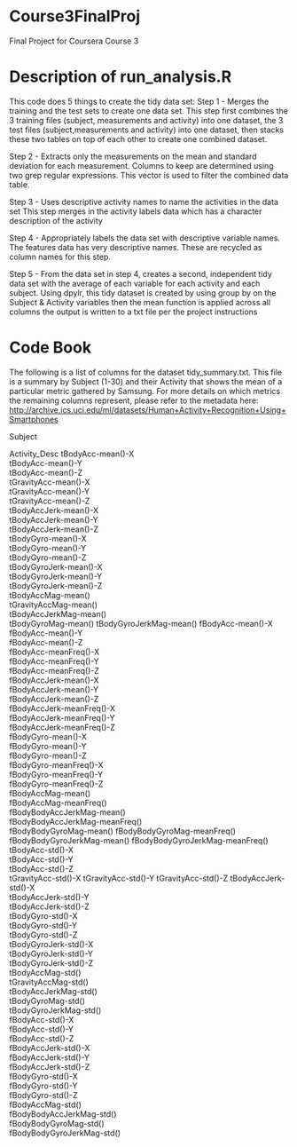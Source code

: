 # Course3FinalProj
Final Project for Coursera Course 3

# Description of run_analysis.R
This code does 5 things to create the tidy data set:
Step 1 - Merges the training and the test sets to create one data set.
  This step first combines the 3 training files (subject, measurements and activity) into one dataset, the 3 test files (subject,measurements and activity) into one dataset, then stacks these two tables on top of each other to create one combined dataset.
  
Step 2 - Extracts only the measurements on the mean and standard deviation for each measurement.
  Columns to keep are determined using two grep regular expressions. This vector is used to filter the combined data table.
  
Step 3 - Uses descriptive activity names to name the activities in the data set
  This step merges in the activity labels data which has a character description of the activity

Step 4 - Appropriately labels the data set with descriptive variable names.
  The features data has very descriptive names. These are recycled as column names for this step.

Step 5 - From the data set in step 4, creates a second, independent tidy data set with the average of each variable for each activity and each subject.
  Using dpylr, this tidy dataset is created by using group by on the Subject & Activity variables then the mean function is applied across all columns the output is written to a txt file per the project instructions


# Code Book
The following is a list of columns for the dataset tidy_summary.txt. This file is a summary by Subject (1-30) and their Activity that shows the mean of a particular metric gathered by Samsung. For more details on which metrics the remaining columns represent, please refer to the metadata here:
http://archive.ics.uci.edu/ml/datasets/Human+Activity+Recognition+Using+Smartphones

Subject

Activity_Desc
tBodyAcc-mean()-X	
tBodyAcc-mean()-Y	
tBodyAcc-mean()-Z	
tGravityAcc-mean()-X	
tGravityAcc-mean()-Y	
tGravityAcc-mean()-Z	
tBodyAccJerk-mean()-X	
tBodyAccJerk-mean()-Y	
tBodyAccJerk-mean()-Z	
tBodyGyro-mean()-X	
tBodyGyro-mean()-Y	
tBodyGyro-mean()-Z	
tBodyGyroJerk-mean()-X	
tBodyGyroJerk-mean()-Y	
tBodyGyroJerk-mean()-Z	
tBodyAccMag-mean()	
tGravityAccMag-mean()	
tBodyAccJerkMag-mean()	
tBodyGyroMag-mean()	
tBodyGyroJerkMag-mean()	
fBodyAcc-mean()-X	
fBodyAcc-mean()-Y	
fBodyAcc-mean()-Z	
fBodyAcc-meanFreq()-X	
fBodyAcc-meanFreq()-Y	
fBodyAcc-meanFreq()-Z	
fBodyAccJerk-mean()-X	
fBodyAccJerk-mean()-Y	
fBodyAccJerk-mean()-Z	
fBodyAccJerk-meanFreq()-X	
fBodyAccJerk-meanFreq()-Y	
fBodyAccJerk-meanFreq()-Z	
fBodyGyro-mean()-X	
fBodyGyro-mean()-Y	
fBodyGyro-mean()-Z	
fBodyGyro-meanFreq()-X	
fBodyGyro-meanFreq()-Y	
fBodyGyro-meanFreq()-Z	
fBodyAccMag-mean()	
fBodyAccMag-meanFreq()	
fBodyBodyAccJerkMag-mean()	
fBodyBodyAccJerkMag-meanFreq()	
fBodyBodyGyroMag-mean()	
fBodyBodyGyroMag-meanFreq()	
fBodyBodyGyroJerkMag-mean()	
fBodyBodyGyroJerkMag-meanFreq()	
tBodyAcc-std()-X	
tBodyAcc-std()-Y	
tBodyAcc-std()-Z	
tGravityAcc-std()-X	
tGravityAcc-std()-Y	
tGravityAcc-std()-Z	
tBodyAccJerk-std()-X	
tBodyAccJerk-std()-Y	
tBodyAccJerk-std()-Z	
tBodyGyro-std()-X	
tBodyGyro-std()-Y	
tBodyGyro-std()-Z	
tBodyGyroJerk-std()-X	
tBodyGyroJerk-std()-Y	
tBodyGyroJerk-std()-Z	
tBodyAccMag-std()	
tGravityAccMag-std()	
tBodyAccJerkMag-std()	
tBodyGyroMag-std()	
tBodyGyroJerkMag-std()	
fBodyAcc-std()-X	
fBodyAcc-std()-Y	
fBodyAcc-std()-Z	
fBodyAccJerk-std()-X	
fBodyAccJerk-std()-Y	
fBodyAccJerk-std()-Z	
fBodyGyro-std()-X	
fBodyGyro-std()-Y	
fBodyGyro-std()-Z	
fBodyAccMag-std()	
fBodyBodyAccJerkMag-std()	
fBodyBodyGyroMag-std()	
fBodyBodyGyroJerkMag-std()
